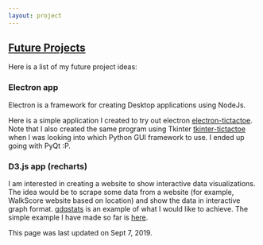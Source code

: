 ```yaml
---
layout: project
---
```


## [Future Projects](/projects/future-projects)

Here is a list of my future project ideas:

### Electron app

Electron is a framework for creating Desktop applications using NodeJs.

Here is a simple application I created to try out electron [electron-tictactoe](https://github.com/nathanesau-tutorials/electron-tictactoe). Note that I also created the same program using Tkinter [tkinter-tictactoe](https://github.com/nathanesau-tutorials/tkinter-tictactoe) when I was looking into which Python GUI framework to use. I ended up going with PyQt :P.

### D3.js app (recharts)

I am interested in creating a website to show interactive data visualizations. The idea would be to scrape some data from a website (for example, WalkScore website based on location) and show the data in interactive graph format. [gdqstats](https://gdqstat.us/?series=0) is an example of what I would like to achieve. The simple example I have made so far is [here](https://github.com/nathanesau-tutorials/lifetables).

This page was last updated on Sept 7, 2019.
